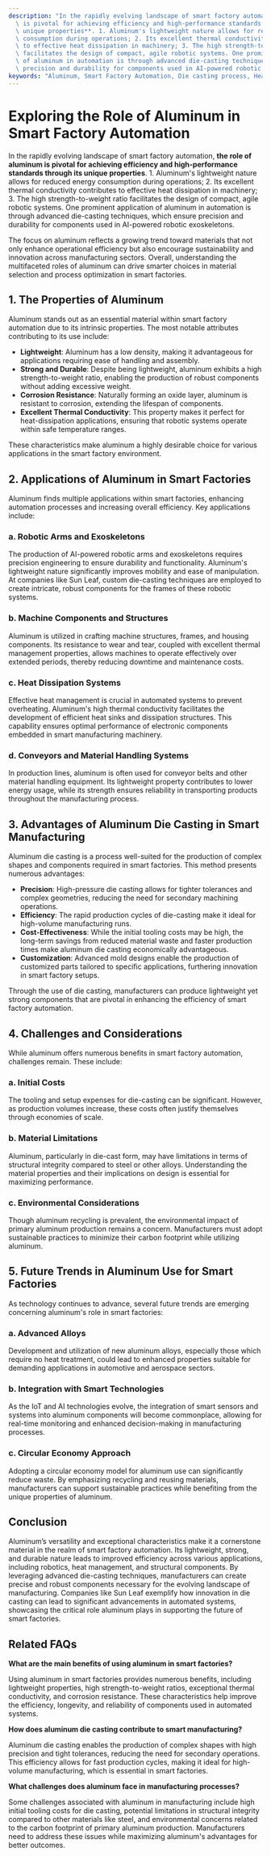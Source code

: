 ```yaml
---
description: "In the rapidly evolving landscape of smart factory automation, **the role of aluminum\
  \ is pivotal for achieving efficiency and high-performance standards through its\
  \ unique properties**. 1. Aluminum's lightweight nature allows for reduced energy\
  \ consumption during operations; 2. Its excellent thermal conductivity contributes\
  \ to effective heat dissipation in machinery; 3. The high strength-to-weight ratio\
  \ facilitates the design of compact, agile robotic systems. One prominent application\
  \ of aluminum in automation is through advanced die-casting techniques, which ensure\
  \ precision and durability for components used in AI-powered robotic exoskeletons."
keywords: "Aluminum, Smart Factory Automation, Die casting process, Heat dissipation performance"
---
```

# Exploring the Role of Aluminum in Smart Factory Automation

In the rapidly evolving landscape of smart factory automation, **the role of aluminum is pivotal for achieving efficiency and high-performance standards through its unique properties**. 1. Aluminum's lightweight nature allows for reduced energy consumption during operations; 2. Its excellent thermal conductivity contributes to effective heat dissipation in machinery; 3. The high strength-to-weight ratio facilitates the design of compact, agile robotic systems. One prominent application of aluminum in automation is through advanced die-casting techniques, which ensure precision and durability for components used in AI-powered robotic exoskeletons.

The focus on aluminum reflects a growing trend toward materials that not only enhance operational efficiency but also encourage sustainability and innovation across manufacturing sectors. Overall, understanding the multifaceted roles of aluminum can drive smarter choices in material selection and process optimization in smart factories.

## **1. The Properties of Aluminum**

Aluminum stands out as an essential material within smart factory automation due to its intrinsic properties. The most notable attributes contributing to its use include:

- **Lightweight**: Aluminum has a low density, making it advantageous for applications requiring ease of handling and assembly.
- **Strong and Durable**: Despite being lightweight, aluminum exhibits a high strength-to-weight ratio, enabling the production of robust components without adding excessive weight.
- **Corrosion Resistance**: Naturally forming an oxide layer, aluminum is resistant to corrosion, extending the lifespan of components.
- **Excellent Thermal Conductivity**: This property makes it perfect for heat-dissipation applications, ensuring that robotic systems operate within safe temperature ranges.

These characteristics make aluminum a highly desirable choice for various applications in the smart factory environment.

## **2. Applications of Aluminum in Smart Factories**

Aluminum finds multiple applications within smart factories, enhancing automation processes and increasing overall efficiency. Key applications include:

### **a. Robotic Arms and Exoskeletons**

The production of AI-powered robotic arms and exoskeletons requires precision engineering to ensure durability and functionality. Aluminum's lightweight nature significantly improves mobility and ease of manipulation. At companies like Sun Leaf, custom die-casting techniques are employed to create intricate, robust components for the frames of these robotic systems.

### **b. Machine Components and Structures**

Aluminum is utilized in crafting machine structures, frames, and housing components. Its resistance to wear and tear, coupled with excellent thermal management properties, allows machines to operate effectively over extended periods, thereby reducing downtime and maintenance costs.

### **c. Heat Dissipation Systems**

Effective heat management is crucial in automated systems to prevent overheating. Aluminum's high thermal conductivity facilitates the development of efficient heat sinks and dissipation structures. This capability ensures optimal performance of electronic components embedded in smart manufacturing machinery.

### **d. Conveyors and Material Handling Systems**

In production lines, aluminum is often used for conveyor belts and other material handling equipment. Its lightweight property contributes to lower energy usage, while its strength ensures reliability in transporting products throughout the manufacturing process.

## **3. Advantages of Aluminum Die Casting in Smart Manufacturing**

Aluminum die casting is a process well-suited for the production of complex shapes and components required in smart factories. This method presents numerous advantages:

- **Precision**: High-pressure die casting allows for tighter tolerances and complex geometries, reducing the need for secondary machining operations.
- **Efficiency**: The rapid production cycles of die-casting make it ideal for high-volume manufacturing runs.
- **Cost-Effectiveness**: While the initial tooling costs may be high, the long-term savings from reduced material waste and faster production times make aluminum die casting economically advantageous.
- **Customization**: Advanced mold designs enable the production of customized parts tailored to specific applications, furthering innovation in smart factory setups.

Through the use of die casting, manufacturers can produce lightweight yet strong components that are pivotal in enhancing the efficiency of smart factory automation.

## **4. Challenges and Considerations**

While aluminum offers numerous benefits in smart factory automation, challenges remain. These include:

### **a. Initial Costs**

The tooling and setup expenses for die-casting can be significant. However, as production volumes increase, these costs often justify themselves through economies of scale.

### **b. Material Limitations**

Aluminum, particularly in die-cast form, may have limitations in terms of structural integrity compared to steel or other alloys. Understanding the material properties and their implications on design is essential for maximizing performance.

### **c. Environmental Considerations**

Though aluminum recycling is prevalent, the environmental impact of primary aluminum production remains a concern. Manufacturers must adopt sustainable practices to minimize their carbon footprint while utilizing aluminum.

## **5. Future Trends in Aluminum Use for Smart Factories**

As technology continues to advance, several future trends are emerging concerning aluminum's role in smart factories:

### **a. Advanced Alloys**

Development and utilization of new aluminum alloys, especially those which require no heat treatment, could lead to enhanced properties suitable for demanding applications in automotive and aerospace sectors.

### **b. Integration with Smart Technologies**

As the IoT and AI technologies evolve, the integration of smart sensors and systems into aluminum components will become commonplace, allowing for real-time monitoring and enhanced decision-making in manufacturing processes.

### **c. Circular Economy Approach**

Adopting a circular economy model for aluminum use can significantly reduce waste. By emphasizing recycling and reusing materials, manufacturers can support sustainable practices while benefiting from the unique properties of aluminum.

## Conclusion

Aluminum’s versatility and exceptional characteristics make it a cornerstone material in the realm of smart factory automation. Its lightweight, strong, and durable nature leads to improved efficiency across various applications, including robotics, heat management, and structural components. By leveraging advanced die-casting techniques, manufacturers can create precise and robust components necessary for the evolving landscape of manufacturing. Companies like Sun Leaf exemplify how innovation in die casting can lead to significant advancements in automated systems, showcasing the critical role aluminum plays in supporting the future of smart factories.

## Related FAQs

**What are the main benefits of using aluminum in smart factories?**

Using aluminum in smart factories provides numerous benefits, including lightweight properties, high strength-to-weight ratios, exceptional thermal conductivity, and corrosion resistance. These characteristics help improve the efficiency, longevity, and reliability of components used in automated systems.

**How does aluminum die casting contribute to smart manufacturing?**

Aluminum die casting enables the production of complex shapes with high precision and tight tolerances, reducing the need for secondary operations. This efficiency allows for fast production cycles, making it ideal for high-volume manufacturing, which is essential in smart factories.

**What challenges does aluminum face in manufacturing processes?**

Some challenges associated with aluminum in manufacturing include high initial tooling costs for die casting, potential limitations in structural integrity compared to other materials like steel, and environmental concerns related to the carbon footprint of primary aluminum production. Manufacturers need to address these issues while maximizing aluminum's advantages for better outcomes.
